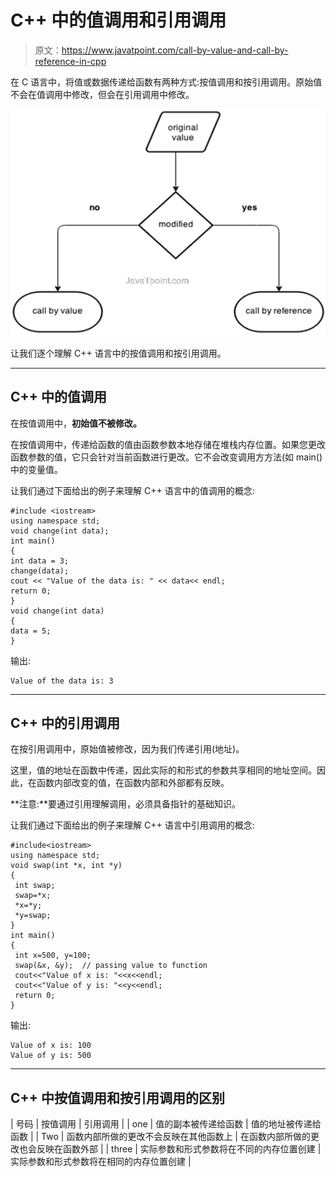 # C++ 中的值调用和引用调用

> 原文：<https://www.javatpoint.com/call-by-value-and-call-by-reference-in-cpp>

在 C 语言中，将值或数据传递给函数有两种方式:按值调用和按引用调用。原始值不会在值调用中修改，但会在引用调用中修改。

![CPP Call by value and call by reference in cpp 1](img/5ecb914a6c071b7b1fce87428b9d2b6d.png)

让我们逐个理解 C++ 语言中的按值调用和按引用调用。

* * *

## C++ 中的值调用

在按值调用中，**初始值不被修改。**

在按值调用中，传递给函数的值由函数参数本地存储在堆栈内存位置。如果您更改函数参数的值，它只会针对当前函数进行更改。它不会改变调用方方法(如 main()中的变量值。

让我们通过下面给出的例子来理解 C++ 语言中的值调用的概念:

```
#include <iostream>
using namespace std;
void change(int data);
int main()
{
int data = 3;
change(data);
cout << "Value of the data is: " << data<< endl;
return 0;
}
void change(int data)
{
data = 5;
}

```

输出:

```
Value of the data is: 3

```

* * *

## C++ 中的引用调用

在按引用调用中，原始值被修改，因为我们传递引用(地址)。

这里，值的地址在函数中传递，因此实际的和形式的参数共享相同的地址空间。因此，在函数内部改变的值，在函数内部和外部都有反映。

**注意:**要通过引用理解调用，必须具备指针的基础知识。

让我们通过下面给出的例子来理解 C++ 语言中引用调用的概念:

```
#include<iostream>
using namespace std;  
void swap(int *x, int *y)
{
 int swap;
 swap=*x;
 *x=*y;
 *y=swap;
}
int main() 
{  
 int x=500, y=100;  
 swap(&x, &y);  // passing value to function
 cout<<"Value of x is: "<<x<<endl;
 cout<<"Value of y is: "<<y<<endl;
 return 0;
}  

```

输出:

```
Value of x is: 100
Value of y is: 500   

```

* * *

## C++ 中按值调用和按引用调用的区别

| 号码 | 按值调用 | 引用调用 |
| one | 值的副本被传递给函数 | 值的地址被传递给函数 |
| Two | 函数内部所做的更改不会反映在其他函数上 | 在函数内部所做的更改也会反映在函数外部 |
| three | 实际参数和形式参数将在不同的内存位置创建 | 实际参数和形式参数将在相同的内存位置创建 |